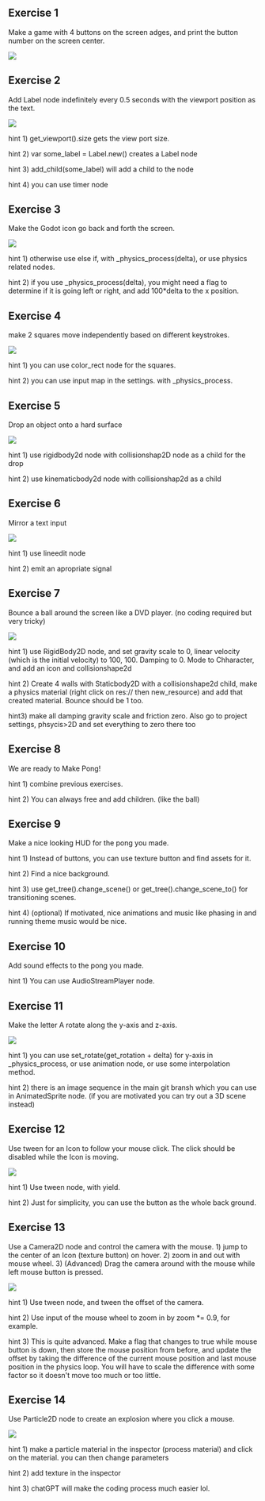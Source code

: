 ## Exercise 1
Make a game with 4 buttons on the screen adges, and print the button number on the screen center.

![](exercise1.gif)

## Exercise 2
Add Label node indefinitely every 0.5 seconds with the viewport position as the text. 

![](exercise2.mkv.gif)

hint 1) get_viewport().size gets the view port size.

hint 2) var some_label = Label.new() creates a Label node

hint 3) add_child(some_label) will add a child to the node

hint 4) you can use timer node

## Exercise 3
Make the Godot icon go back and forth the screen.

![](exercise3.gif)

hint 1) otherwise use else if, with _physics_process(delta), or use physics related nodes.

hint 2) if you use _physics_process(delta), you might need a flag to determine if it is going left or right, and add
 100*delta to the x position.



## Exercise 4
make 2 squares move independently based on different keystrokes.

![](exercise4.gif)


hint 1) you can use color_rect node for the squares.

hint 2) you can use input map in the settings. with _physics_process.


## Exercise 5
Drop an object onto a hard surface

![](exercise5.gif)

hint 1) use rigidbody2d node with collisionshap2D node as a child for the drop

hint 2) use kinematicbody2d node with collisionshap2d as a child


## Exercise 6
Mirror a text input

![](exercise6.gif)

hint 1) use lineedit node

hint 2) emit an apropriate signal


## Exercise 7
Bounce a ball around the screen like a DVD player. (no coding required but  very tricky)


![](exercise7.gif)

hint 1) use RigidBody2D node, and set gravity scale to 0, linear velocity (which is the initial velocity) to 100, 100. Damping to 0. Mode to Chharacter, and add an icon and collisionshape2d

hint 2) Create 4 walls with Staticbody2D with a collisionshape2d child, make a physics material (right click on res:// then new_resource) and add that created material. Bounce should be 1 too.

hint3) make all damping gravity scale and friction zero. Also go to project settings, phsycis>2D and set everything to zero there too 

## Exercise 8
We are ready to Make Pong!


hint 1) combine previous exercises.

hint 2) You can always free and add children. (like the ball)


## Exercise 9
Make a nice looking HUD for the pong you made.


hint 1) Instead of buttons, you can use texture button and find assets for it.

hint 2) Find a nice background.

hint 3) use get_tree().change_scene() or get_tree().change_scene_to() for transitioning scenes.

hint 4) (optional) If motivated, nice animations and music like phasing in and running theme music would be nice.


## Exercise 10
Add sound effects to the pong you made.

hint 1) You can use AudioStreamPlayer node.


## Exercise 11
Make the letter A rotate along the y-axis and z-axis.

![](exercise11.gif)

hint 1) you can use set_rotate(get_rotation + delta) for y-axis in _physics_process, or use animation node, or use some interpolation method. 

hint 2) there is an image sequence in the main git bransh which you can use in AnimatedSprite node. (if you are motivated you can try out a 3D scene instead)

## Exercise 12
Use tween for an Icon to follow your mouse click. The click should be disabled while the Icon is moving.

![](exercise12.gif)

hint 1) Use tween node, with yield.

hint 2) Just for simplicity, you can use the button as the whole back ground.

## Exercise 13
Use a Camera2D node and control the camera with the mouse. 1) jump to the center of an Icon (texture button) on hover. 2) zoom in and out with mouse wheel. 3) (Advanced) Drag the camera around with the mouse while left mouse button is pressed.

![](exercise13.gif)

hint 1) Use tween node, and tween the offset of the camera.

hint 2) Use input of the mouse wheel to zoom in by zoom *= 0.9, for example.

hint 3) This is quite advanced. Make a flag that changes to true while mouse button is down, then store the mouse position from before, and update the offset by taking the difference of the current mouse position and last mouse position in the physics loop. You will have to scale the difference with some factor so it doesn't move too much or too little.


## Exercise 14
Use Particle2D node to create an explosion where you click a mouse.

![](exercise14.gif)

hint 1) make a particle material in the inspector (process material) and click on the material. you can then change parameters

hint 2) add texture in the inspector

hint 3) chatGPT will make the coding process much easier lol.

